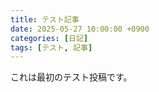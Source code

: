 ```yaml
---
title: テスト記事
date: 2025-05-27 10:00:00 +0900
categories: [日記]
tags: [テスト, 記事]
---
```

これは最初のテスト投稿です。
